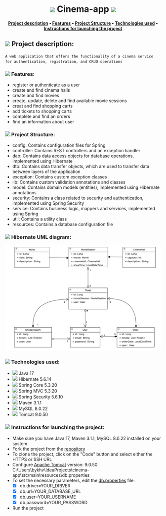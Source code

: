 # <h1 align="center"> <img src="https://em-content.zobj.net/thumbs/120/apple/354/movie-camera_1f3a5.png" width="35"/> Cinema-app <img src="https://em-content.zobj.net/thumbs/120/apple/354/movie-camera_1f3a5.png" width="35"/> </h1>
#### <h4 align="center"> [Project description](https://github.com/ViktorBykh/cinema-app#-project-description) • [Features](https://github.com/ViktorBykh/cinema-app#-project-structure) • [Project Structure](https://github.com/ViktorBykh/cinema-app#-project-structure) • [Technologies used](https://github.com/ViktorBykh/cinema-app#-technologies-used) • [Instructions for launching the project](https://github.com/ViktorBykh/cinema-app#-instructions-for-launching-the-project)

## <img src="https://em-content.zobj.net/thumbs/120/apple/354/light-bulb_1f4a1.png" width="30"/> **Project description:**
`A web application that offers the functionality of a cinema service for authentication, registration, and CRUD operations`

### <img src="https://em-content.zobj.net/thumbs/120/apple/354/direct-hit_1f3af.png" width="20"/> Features:
* register or authenticate as a user
* create and find cinema halls
* create and find movies
* create, update, delete and find available movie sessions
* creat and find shopping carts
* add tickets to shopping carts
* complete and find an orders
* find an information about user

### <img src="https://em-content.zobj.net/thumbs/120/apple/354/gear_2699-fe0f.png" width="20"/> Project Structure:
* config: Contains configuration files for Spring
* controller: Contains REST controllers and an exception handler
* dao: Contains data access objects for database operations, implemented using Hibernate
* dto: Contains data transfer objects, which are used to transfer data between layers of the application
* exception: Contains custom exception classes
* lib: Contains custom validation annotations and classes
* model: Contains domain models (entities), implemented using Hibernate annotations
* security: Contains a class related to security and authentication, implemented using Spring Security
* service: Contains business logic, mappers and services, implemented using Spring
* util: Contains a utility class
* resources: Contains a database configuration file

### <img src="https://em-content.zobj.net/thumbs/120/apple/354/card-file-box_1f5c3-fe0f.png" width="20"/> Hibernate UML diagram:
![](https://github.com/ViktorBykh/cinema-app/blob/main/img/img.png)

### <img src="https://em-content.zobj.net/thumbs/120/apple/354/clamp_1f5dc-fe0f.png" width="20"/> Technologies used:
* <img src="https://image.emojipng.com/677/13219677.jpg" width="30"/> Java 17
* <img src="https://avatars.githubusercontent.com/u/348262?s=280&v=4" width="30"/> Hibernate 5.6.14
* <img src="https://media.trustradius.com/product-logos/9B/8G/IMJEF6VWC74S.PNG" width="30"/> Spring Core 5.3.20
* <img src="https://media.trustradius.com/product-logos/9B/8G/IMJEF6VWC74S.PNG" width="30"/> Spring MVC 5.3.20
* <img src="https://media.trustradius.com/product-logos/9B/8G/IMJEF6VWC74S.PNG" width="30"/> Spring Security 5.6.10
* <img src="https://cdn.fs.teachablecdn.com/L2rtxPaRxa4am1VtNegg" width="30"/> Maven 3.1.1
* <img src="https://w7.pngwing.com/pngs/464/18/png-transparent-mysql-database-innodb-postgresql-column-marine-mammal-electric-blue-postgresql-thumbnail.png" width="30"/> MySQL 8.0.22
* <img src="https://img.icons8.com/color/100000/000000/tomcat.png" width="30"/> Tomcat 9.0.50

### <img src="https://em-content.zobj.net/thumbs/120/apple/354/nut-and-bolt_1f529.png" width="20"/> Instructions for launching the project:
* Make sure you have Java 17, Maven 3.1.1, MySQL 8.0.22 installed on your system
* Fork the project from the [repository](https://github.com/ViktorBykh/cinema-app)
* To clone the project, click on the "Code" button and select either the HTTPS or SSH URL
* Configure [Apache Tomcat](https://archive.apache.org/dist/tomcat/tomcat-9/v9.0.50/bin/) version: 9.0.50 C:\Users\bykhv\IdeaProjects\cinema-app\src\main\resources\db.properties
* To set the necessary parameters, edit the [db.properties](https://github.com/ViktorBykh/cinema-app/tree/main/src/main/resources/db.properties) file:
  * [x] db.driver=YOUR_DRIVER 
  * [x] db.url=YOUR_DATABASE_URL 
  * [x] db.user=YOUR_USERNAME
  * [x] db.password=YOUR_PASSWORD
* Run the project
